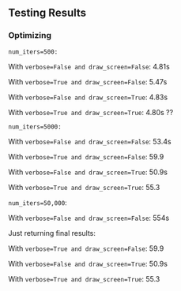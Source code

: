 ## Testing Results

### Optimizing

`num_iters=500:`

With `verbose=False and draw_screen=False`: 4.81s

With `verbose=True and draw_screen=False`: 5.47s

With `verbose=False and draw_screen=True`: 4.83s

With `verbose=True and draw_screen=True`: 4.80s ??


`num_iters=5000:`

With `verbose=False and draw_screen=False`: 53.4s

With `verbose=True and draw_screen=False`: 59.9

With `verbose=False and draw_screen=True`: 50.9s

With `verbose=True and draw_screen=True`: 55.3

`num_iters=50,000`:

With `verbose=False and draw_screen=False`: 554s

Just returning final results: 

With `verbose=True and draw_screen=False`: 59.9

With `verbose=False and draw_screen=True`: 50.9s

With `verbose=True and draw_screen=True`: 55.3